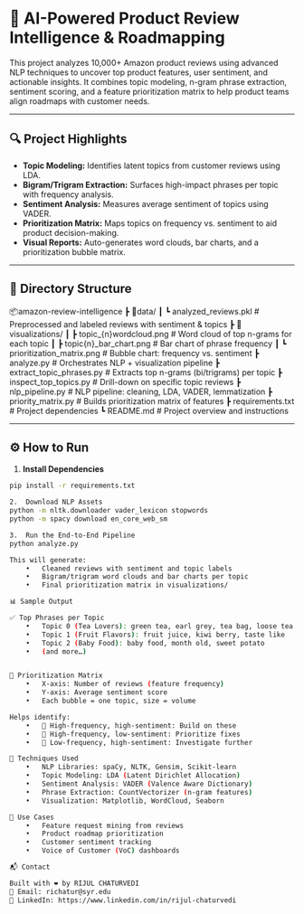 # 🧠 AI-Powered Product Review Intelligence & Roadmapping

This project analyzes 10,000+ Amazon product reviews using advanced NLP techniques to uncover top product features, user sentiment, and actionable insights. It combines topic modeling, n-gram phrase extraction, sentiment scoring, and a feature prioritization matrix to help product teams align roadmaps with customer needs.

---

## 🔍 Project Highlights

- **Topic Modeling:** Identifies latent topics from customer reviews using LDA.
- **Bigram/Trigram Extraction:** Surfaces high-impact phrases per topic with frequency analysis.
- **Sentiment Analysis:** Measures average sentiment of topics using VADER.
- **Prioritization Matrix:** Maps topics on frequency vs. sentiment to aid product decision-making.
- **Visual Reports:** Auto-generates word clouds, bar charts, and a prioritization bubble matrix.

---

## 📁 Directory Structure
📦amazon-review-intelligence
┣ 📂data/
┃ ┗ analyzed_reviews.pkl         # Preprocessed and labeled reviews with sentiment & topics
┣ 📂visualizations/
┃ ┣ topic_{n}wordcloud.png     # Word cloud of top n-grams for each topic
┃ ┣ topic{n}_bar_chart.png     # Bar chart of phrase frequency
┃ ┗ prioritization_matrix.png   # Bubble chart: frequency vs. sentiment
┣ analyze.py                     # Orchestrates NLP + visualization pipeline
┣ extract_topic_phrases.py      # Extracts top n-grams (bi/trigrams) per topic
┣ inspect_top_topics.py         # Drill-down on specific topic reviews
┣ nlp_pipeline.py               # NLP pipeline: cleaning, LDA, VADER, lemmatization
┣ priority_matrix.py            # Builds prioritization matrix of features
┣ requirements.txt              # Project dependencies
┗ README.md                     # Project overview and instructions

---

## ⚙️ How to Run

1. **Install Dependencies**

```bash
pip install -r requirements.txt

2.	Download NLP Assets
python -m nltk.downloader vader_lexicon stopwords
python -m spacy download en_core_web_sm

3.	Run the End-to-End Pipeline
python analyze.py

This will generate:
	•	Cleaned reviews with sentiment and topic labels
	•	Bigram/trigram word clouds and bar charts per topic
	•	Final prioritization matrix in visualizations/

📊 Sample Output

✅ Top Phrases per Topic
	•	Topic 0 (Tea Lovers): green tea, earl grey, tea bag, loose tea
	•	Topic 1 (Fruit Flavors): fruit juice, kiwi berry, taste like
	•	Topic 2 (Baby Food): baby food, month old, sweet potato
	•	(and more…)


🎯 Prioritization Matrix
	•	X-axis: Number of reviews (feature frequency)
	•	Y-axis: Average sentiment score
	•	Each bubble = one topic, size = volume

Helps identify:
	•	🔼 High-frequency, high-sentiment: Build on these
	•	🔽 High-frequency, low-sentiment: Prioritize fixes
	•	🎯 Low-frequency, high-sentiment: Investigate further

🤖 Techniques Used
	•	NLP Libraries: spaCy, NLTK, Gensim, Scikit-learn
	•	Topic Modeling: LDA (Latent Dirichlet Allocation)
	•	Sentiment Analysis: VADER (Valence Aware Dictionary)
	•	Phrase Extraction: CountVectorizer (n-gram features)
	•	Visualization: Matplotlib, WordCloud, Seaborn

🧠 Use Cases
	•	Feature request mining from reviews
	•	Product roadmap prioritization
	•	Customer sentiment tracking
	•	Voice of Customer (VoC) dashboards

📬 Contact

Built with ❤️ by RIJUL CHATURVEDI
📧 Email: richatur@syr.edu
🔗 LinkedIn: https://www.linkedin.com/in/rijul-chaturvedi
